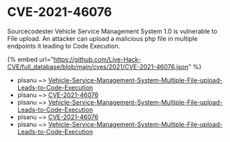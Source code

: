 # CVE-2021-46076

Sourcecodester Vehicle Service Management System 1.0 is vulnerable to File upload. An attacker can upload a malicious php file in multiple endpoints it leading to Code Execution.

{% embed url="https://github.com/Live-Hack-CVE/full_database/blob/main/cves/2021/CVE-2021-46076.json" %}


* plsanu ~> [Vehicle-Service-Management-System-Multiple-File-upload-Leads-to-Code-Execution](https://www.alice-snow.ru/2021/database/cve-2021-46076/vehicle-service-management-system-multiple-file-upload-leads-to-code-execution-plsanu)
* plsanu ~> [CVE-2021-46076](https://www.alice-snow.ru/2021/database/cve-2021-46076/cve-2021-46076-plsanu)
* plsanu ~> [Vehicle-Service-Management-System-Multiple-File-upload-Leads-to-Code-Execution](https://www.alice-snow.ru/2021/database/cve-2021-46076/vehicle-service-management-system-multiple-file-upload-leads-to-code-execution-plsanu)
* plsanu ~> [CVE-2021-46076](https://www.alice-snow.ru/2021/database/cve-2021-46076/cve-2021-46076-plsanu)
* plsanu ~> [Vehicle-Service-Management-System-Multiple-File-upload-Leads-to-Code-Execution](https://www.alice-snow.ru/2021/database/cve-2021-46076/vehicle-service-management-system-multiple-file-upload-leads-to-code-execution-plsanu)